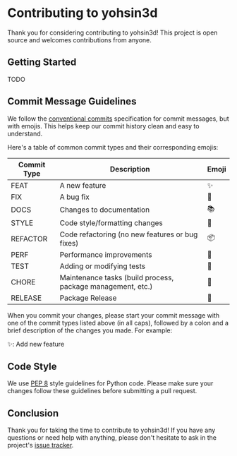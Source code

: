 
# Contributing to yohsin3d

Thank you for considering contributing to yohsin3d! This project is open source and welcomes contributions from anyone.

## Getting Started

TODO


## Commit Message Guidelines

We follow the [conventional commits](https://www.conventionalcommits.org/en/v1.0.0/) specification for commit messages, but with emojis. This helps keep our commit history clean and easy to understand.

Here's a table of common commit types and their corresponding emojis:

| Commit Type | Description | Emoji |
| --- | --- | --- |
| FEAT | A new feature | ✨ |
| FIX | A bug fix | 🐛 |
| DOCS | Changes to documentation | 📚 |
| STYLE | Code style/formatting changes | 💎 |
| REFACTOR | Code refactoring (no new features or bug fixes) | 📦 |
| PERF | Performance improvements | 🚀 |
| TEST | Adding or modifying tests | 🧪 |
| CHORE | Maintenance tasks (build process, package management, etc.) | 🧹 |
| RELEASE | Package Release | 🎉 |


When you commit your changes, please start your commit message with one of the commit types listed above (in all caps), followed by a colon and a brief description of the changes you made. For example:

✨: Add new feature


## Code Style

We use [PEP 8](https://www.python.org/dev/peps/pep-0008/) style guidelines for Python code. Please make sure your changes follow these guidelines before submitting a pull request.

## Conclusion

Thank you for taking the time to contribute to yohsin3d! If you have any questions or need help with anything, please don't hesitate to ask in the project's [issue tracker](https://github.com/FC-Yohsin/yohisn3d).
